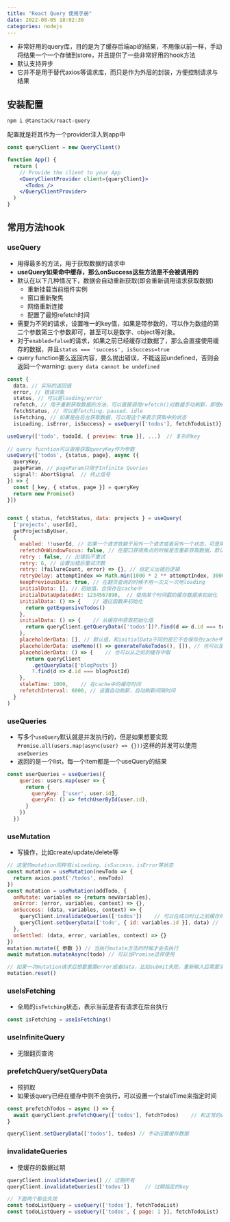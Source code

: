 ```yaml
---
title: "React Query 使用手册"
date: 2022-08-05 18:02:30
categories: nodejs
---
```

- 非常好用的query库，目的是为了缓存后端api的结果，不用像以前一样，手动将结果一个一个存储到store，并且提供了一些非常好用的hook方法
- 默认支持异步
- 它并不是用于替代axios等请求库，而只是作为外层的封装，方便控制请求与结果

## 安装配置

```shell
npm i @tanstack/react-query
```

配置就是将其作为一个provider注入到app中

```jsx
const queryClient = new QueryClient()

function App() {
  return (
    // Provide the client to your App
    <QueryClientProvider client={queryClient}>
      <Todos />
    </QueryClientProvider>
  )
}
```

## 常用方法hook

### useQuery

- 用得最多的方法，用于获取数据的请求中
- **useQuery如果命中缓存，那么onSuccess这些方法是不会被调用的**
- 默认在以下几种情况下，数据会自动重新获取(即会重新调用请求获取数据)
  - 重新挂载当前组件实例
  - 窗口重新聚焦
  - 网络重新连接
  - 配置了最短refetch时间
- 需要为不同的请求，设置唯一的key值，如果是带参数的，可以作为数组的第二个参数第三个参数即可，甚至可以是数字、object等对象。
- 对于`enabled=false`的请求，如果之前已经缓存过数据了，那么会直接使用缓存的数据，并且`status === 'success', isSuccess=true`
- query function要么返回内容，要么抛出错误，不能返回undefined，否则会返回一个warning: `query data cannot be undefined`

<!--more-->

```javascript
const {
  data,	// 实际的返回值
  error, // 错误对象
  status, // 可以是loading/error
  refetch, // 用于重新获取数据的方法，可以直接调用refetch()对数据手动刷新，即使enabled=false也可以
  fetchStatus, // 可以是fetching、paused、idle
  isFetching, // 如果是在后台获取数据，可以用这个来表示获取中的状态
  isLoading, isError, isSuccess} = useQuery(['todos'], fetchTodoList)}

useQuery(['todo', todoId, { preview: true }], ...)	// 复杂的key
         
// query fucntion可以直接获取queryKey作为参数
useQuery(['todos', {status, page}, async ({
  queryKey,
  pageParam, // pageParam只用于Infinite Queries
  signal?: AbortSignal	// 终止信号
}) => {
  const [_key, { status, page }] = queryKey
  return new Promise()
}])


const { status, fetchStatus, data: projects } = useQuery(
  ['projects', userId],
  getProjectsByUser,
  {
    enabled: !!userId, // 如果一个请求依赖于另外一个请求或者另外一个状态，可是用enabled参数，只有当enabled的时候才回去查询
    refetchOnWindowFocus: false, // 在窗口获得焦点的时候是否重新获取数据，默认为true。还可以使用focusManager.setEventListener自定义focus监听事件
    retry : false, // 出错后不重试
    retry: 6, // 设置出错后重试次数
    retry: (failureCount, error) => {}, // 自定义出错后逻辑
    retryDelay: attemptIndex => Math.min(1000 * 2 ** attemptIndex, 30000), // 设置重试的间隔时间
    keepPreviousData: true, // 在翻页查询的时候不用一次又一次地loading
    initialData: [], // 初始值，会保存在cache中
    initialDataUpdatedAt: 1234567890,  // 使用某个时间戳的缓存数据来初始化
    initialData: () => {	// 通过函数来初始化
      return getExpensiveTodos()
    },
    initialData: () => {	// 从缓存中获取初始化值
      return queryClient.getQueryData(['todos'])?.find(d => d.id === todoId)
    },
    placeholderData: [], // 默认值，和initialData不同的是它不会保存在cache中
    placeholderData: useMemo(() => generateFakeTodos(), []), // 也可以是个函数
    placeholderData: () => {	// 也可以从之前的缓存中取
      return queryClient
        .getQueryData(['blogPosts'])
        ?.find(d => d.id === blogPostId)
    },
    staleTime: 1000,	// 在cache中的缓存时间
    refetchInterval: 6000, // 设置自动刷新，自动刷新间隔时间
  }
)
```

### useQueries

- 写多个`useQuery`默认就是并发执行的，但是如果想要实现`Promise.all(users.map(async(user) => {}))`这样的并发可以使用`useQueries`
- 返回的是一个list，每一个item都是一个useQuery的结果

```javascript
const userQueries = useQueries({
    queries: users.map(user => {
      return {
        queryKey: ['user', user.id],
        queryFn: () => fetchUserById(user.id),
      }
    })
  })
```

### useMutation

- 写操作，比如create/update/delete等

```javascript
// 这里的mutation同样有isLoading、isSuccess，isError等状态
const mutation = useMutation(newTodo => {
  return axios.post('/todos', newTodo)
})
const mutation = useMutation(addTodo, {
  onMutate: variables => {return newVariables},
  onError: (error, variables, context) => {},
  onSuccess: (data, variables, context) => {
  	queryClient.invalidateQueries(['todos'])	// 可以在成功时让之前缓存的数据过期
    queryClient.setQueryData(['todo', { id: variables.id }], data) // 可以在成功时直接设置新的缓存数据
  },
  onSettled: (data, error, variables, context) => {}
})
mutation.mutate({ 参数 }) // 当执行mutate方法的时候才会去执行
await mutation.mutateAsync(todo) // 可以当Promise这样使用

// 如果一次mutation请求后想要重置error或者data，比如submit失败，重新输入后需要清除那些错误状态
mutation.reset()
```

### useIsFetching

- 全局的`isFetching`状态，表示当前是否有请求在后台执行

```javascript
const isFetching = useIsFetching()
```

### useInfiniteQuery

- 无限翻页查询

### prefetchQuery/setQueryData

- 预抓取
- 如果该query已经在缓存中则不会执行，可以设置一个staleTime来指定时间

```javascript
const prefetchTodos = async () => {
  await queryClient.prefetchQuery(['todos'], fetchTodos)	// 和正常的useQuery一样被缓存
}

queryClient.setQueryData(['todos'], todos) // 手动设置缓存数据
```

### invalidateQueries

- 使缓存的数据过期

```javascript
queryClient.invalidateQueries()	// 过期所有
queryClient.invalidateQueries(['todos'])	 // 过期指定的key

// 下面两个都会失效
const todoListQuery = useQuery(['todos'], fetchTodoList)
const todoListQuery = useQuery(['todos', { page: 1 }], fetchTodoList)

```



